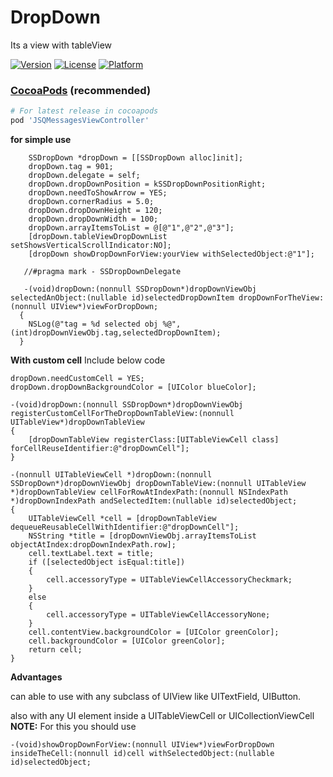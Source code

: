 # DropDown

Its a view with tableView

[![Version](https://img.shields.io/cocoapods/v/SSDropDown.svg?style=flat)](http://cocoapods.org/pods/SSDropDown)
[![License](https://img.shields.io/cocoapods/l/SSDropDown.svg?style=flat)](http://cocoapods.org/pods/SSDropDown)
[![Platform](https://img.shields.io/cocoapods/p/SSDropDown.svg?style=flat)](http://cocoapods.org/pods/SSDropDown)

### [CocoaPods](https://cocoapods.org/) (recommended)

````ruby
# For latest release in cocoapods
pod 'JSQMessagesViewController'
````

<B>for simple use</B>

```
    SSDropDown *dropDown = [[SSDropDown alloc]init];
    dropDown.tag = 901;
    dropDown.delegate = self;
    dropDown.dropDownPosition = kSSDropDownPositionRight;
    dropDown.needToShowArrow = YES;
    dropDown.cornerRadius = 5.0;
    dropDown.dropDownHeight = 120;
    dropDown.dropDownWidth = 100;
    dropDown.arrayItemsToList = @[@"1",@"2",@"3"];
    [dropDown.tableViewDropDownList setShowsVerticalScrollIndicator:NO];
    [dropDown showDropDownForView:yourView withSelectedObject:@"1"];

   //#pragma mark - SSDropDownDelegate

   -(void)dropDown:(nonnull SSDropDown*)dropDownViewObj selectedAnObject:(nullable id)selectedDropDownItem dropDownForTheView:(nonnull UIView*)viewForDropDown;
  {
    NSLog(@"tag = %d selected obj %@",(int)dropDownViewObj.tag,selectedDropDownItem);
  }
```


<B>With custom cell</B>
Include below code

```
dropDown.needCustomCell = YES;
dropDown.dropDownBackgroundColor = [UIColor blueColor];

-(void)dropDown:(nonnull SSDropDown*)dropDownViewObj registerCustomCellForTheDropDownTableView:(nonnull UITableView*)dropDownTableView
{
    [dropDownTableView registerClass:[UITableViewCell class] forCellReuseIdentifier:@"dropDownCell"];
}

-(nonnull UITableViewCell *)dropDown:(nonnull SSDropDown*)dropDownViewObj dropDownTableView:(nonnull UITableView *)dropDownTableView cellForRowAtIndexPath:(nonnull NSIndexPath *)dropDownIndexPath andSelectedItem:(nullable id)selectedObject;
{
    UITableViewCell *cell = [dropDownTableView dequeueReusableCellWithIdentifier:@"dropDownCell"];
    NSString *title = [dropDownViewObj.arrayItemsToList objectAtIndex:dropDownIndexPath.row];
    cell.textLabel.text = title;
    if ([selectedObject isEqual:title])
    {
        cell.accessoryType = UITableViewCellAccessoryCheckmark;
    }
    else
    {
        cell.accessoryType = UITableViewCellAccessoryNone;
    }
    cell.contentView.backgroundColor = [UIColor greenColor];
    cell.backgroundColor = [UIColor greenColor];
    return cell;
}
```


<B>Advantages</B>

   can able to use with any subclass of UIView like UITextField, UIButton.

   also with any UI element inside a UITableViewCell or UICollectionViewCell <B>NOTE:</B> For this you should use 

```-(void)showDropDownForView:(nonnull UIView*)viewForDropDown insideTheCell:(nonnull id)cell withSelectedObject:(nullable id)selectedObject;```
